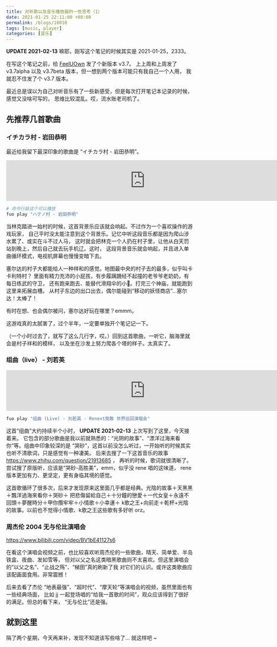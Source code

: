 ```yaml
---
title: 对听歌以及音乐播放器的一些思考（1）
date: 2021-01-25 22:11:00 +08:00
permalink: /blogs/10010
tags: [music, player]
categories: [音乐]
---
```


**UPDATE 2021-02-13** 嘛耶，刚写这个笔记的时候其实是 2021-01-25，2333。

在写这个笔记之前，给 [FeelUOwn](https://github.com/feeluown/FeelUOwn) 发了个新版本 v3.7。
上上周和上周发了 v3.7alpha 以及 v3.7beta 版本，但一想到两个版本可能只有我自己一个人用，
我就忍不住发了个 v3.7 版本。

最近总是误以为自己对听音乐有了一些新感受，但是每次打开笔记本记录的时候，感觉又没啥可写的，
思维比较混乱。哎，流水账老司机了。

## 先推荐几首歌曲

### イチカラ村 - 岩田恭明
最近给我留下最深印象的歌曲是 “イチカラ村 - 岩田恭明”。

<iframe frameborder="no" border="0" marginwidth="0" marginheight="0" width="750" height="110"
    loading="lazy" sandbox="allow-popups allow-scripts allow-same-origin"
    src="https://www.xiami.com/webapp/embed-player?autoPlay=1&id=1802354340">
</iframe>

```sh
# 命令行敲这个可以播放
fuo play "ハテノ村 - 岩田恭明"
```

当林克踏进一始村的时候，这首背景乐应该就会响起。不过作为一个喜欢操作的游戏玩家，
自己平时没太能注意到这个背景乐。记忆中听这段音乐都是因为爬山涉水累了、或实在斗不过人马，
这时就会把林克一个人扔在村子里，让他从白天罚站到晚上，然后自己就去玩手机辽。这时，
这段背景音乐就会响起，并且进入单曲循环模式，电视机屏幕也慢慢变暗下去。

塞尔达的村子大都能给人一种祥和的感觉。地图最中央的村子去的最多，似乎叫卡卡利特村？
里面有精力充沛的小屁孩，有步履蹒跚经不起撞的老爷爷老奶奶，有每日练武的守卫，
还有跑来跑去、能替代滑翔伞的小🐓。打完三个神庙，就能跑到这里来拓展血槽。
从村子东边的出口出去，偶尔能碰到“移动的妖怪商店”...塞尔达！太棒了！

有时在想、也会偶尔被问，塞尔达好玩在哪里？emmm。

这游戏真的太腻害了，过个半年，一定要单独开个笔记记一下。

（一个小时过去了，就写了这么几行字，哎。）回到这首歌曲，一听它，脑海里就会是村子祥和的模样，
以及坐在沙发上努力爬各个塔的样子。太真实了。

### 组曲（live） - 刘若英

<iframe frameborder="no" border="0" marginwidth="0" marginheight="0" width="750" height="110"
    loading="lazy" sandbox="allow-popups allow-scripts allow-same-origin"
    src="https://www.xiami.com/webapp/embed-player?autoPlay=1&id=1796387309">
</iframe>

```sh
fuo play "组曲 (Live) - 刘若英 - Renext我敢 世界巡回演唱会"
```

这首“组曲”大约持续半个小时， **UPDATE 2021-02-13** 上次写到了这里，今天接着来。
它包含的部分歌曲是我以前就熟悉的：“光阴的故事”、“漂洋过海来看你”等。组曲中印象较深的是
“哭砂”，这首以前没怎么听过，一开始听的时候其实也听不清歌词，只是感觉有一种凄美。
后来去搜了一下这首音乐的故事 <https://www.zhihu.com/question/21913685> ，
再听的时候，歌词就很清晰了。尝试搜了原版听，应该是“哭砂-高胜美”，emm，似乎没 rene 唱的这味道，
rene 版本更加有力、更坚定，更有身临其境的感觉。

这首歌循环了很多次，后来才发现原来这里面几乎都是经典。光陰的故事＋天黑黑＋飄洋過海來看你＋哭砂＋
把悲傷留給自己＋十分鐘的戀愛＋一代女皇＋永遠不回頭＋夢醒時分＋甲你攬牢牢＋小情歌＋小幸運＋
k歌之王+向前走＋乾杯+光陰的故事。以前也不觉得小情歌、k歌之王这些歌有多好听 orz。


### 周杰伦 2004 无与伦比演唱会

<https://www.bilibili.com/video/BV1bE41127s6>

在看这个演唱会视频之前，也比较喜欢听周杰伦的一些歌曲，晴天、简单爱、半岛铁盒、夜曲、发如雪等，
但对以父之名这类暗黑歌曲则不太喜欢。但这里演唱会的“以父之名”、“止战之殇”、“梯田”真的刷新了我
对它们的认识。或许这类歌曲应该配画面食用。非常震撼！

后来去看了杰伦 “地表最强”、“超时代”、“摩天轮”等演唱会的视频，虽然里面也有一些经典场面，
比如 jj 一起登场唱的“给我一首歌的时间”，观众应该得到了很好的满足。但总的看下来，
“无与伦比”还是强。

## 就到这里

隔了两个星期，今天再来补，发现不知道该写些啥了... 就这样吧 ~
